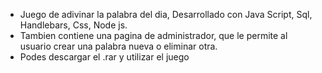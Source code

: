- Juego de adivinar la palabra del dia, Desarrollado con Java Script, Sql, Handlebars, Css, Node js.
- Tambien contiene una pagina de administrador, que le permite al usuario crear una palabra nueva o eliminar otra.
- Podes descargar el .rar y utilizar el juego
